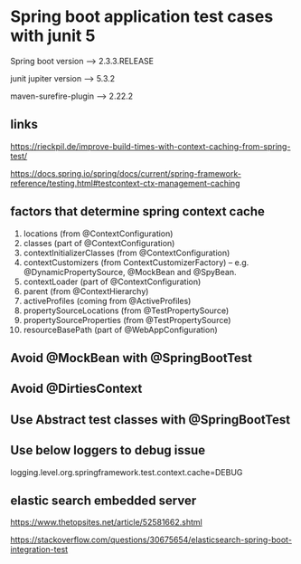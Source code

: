 # Spring boot application test cases with junit 5 #


Spring boot version --> 2.3.3.RELEASE

junit jupiter version --> 5.3.2

maven-surefire-plugin --> 2.22.2


## links ##
https://rieckpil.de/improve-build-times-with-context-caching-from-spring-test/

https://docs.spring.io/spring/docs/current/spring-framework-reference/testing.html#testcontext-ctx-management-caching


## factors that determine spring context cache ##
1. locations (from @ContextConfiguration)
2. classes (part of @ContextConfiguration)
3. contextInitializerClasses (from @ContextConfiguration)
4. contextCustomizers (from ContextCustomizerFactory) – e.g. @DynamicPropertySource, @MockBean and @SpyBean.
5. contextLoader (part of @ContextConfiguration)
5. parent (from @ContextHierarchy)
6. activeProfiles (coming from @ActiveProfiles)
7. propertySourceLocations (from @TestPropertySource)
8. propertySourceProperties (from @TestPropertySource)
9. resourceBasePath (part of @WebAppConfiguration)



## Avoid @MockBean with @SpringBootTest ##


## Avoid @DirtiesContext ##


## Use Abstract test classes with @SpringBootTest ##


## Use below loggers to debug issue ##

logging.level.org.springframework.test.context.cache=DEBUG



## elastic search embedded server ##

https://www.thetopsites.net/article/52581662.shtml

https://stackoverflow.com/questions/30675654/elasticsearch-spring-boot-integration-test

